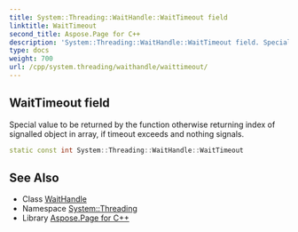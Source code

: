 ```yaml
---
title: System::Threading::WaitHandle::WaitTimeout field
linktitle: WaitTimeout
second_title: Aspose.Page for C++
description: 'System::Threading::WaitHandle::WaitTimeout field. Special value to be returned by the function otherwise returning index of signalled object in array, if timeout exceeds and nothing signals in C++.'
type: docs
weight: 700
url: /cpp/system.threading/waithandle/waittimeout/
---
```

## WaitTimeout field


Special value to be returned by the function otherwise returning index of signalled object in array, if timeout exceeds and nothing signals.

```cpp
static const int System::Threading::WaitHandle::WaitTimeout
```

## See Also

* Class [WaitHandle](../)
* Namespace [System::Threading](../../)
* Library [Aspose.Page for C++](../../../)
